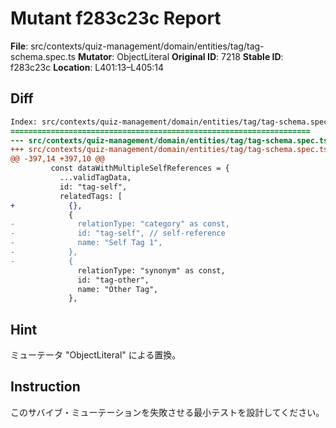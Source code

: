 # Mutant f283c23c Report

**File**: src/contexts/quiz-management/domain/entities/tag/tag-schema.spec.ts
**Mutator**: ObjectLiteral
**Original ID**: 7218
**Stable ID**: f283c23c
**Location**: L401:13–L405:14

## Diff

```diff
Index: src/contexts/quiz-management/domain/entities/tag/tag-schema.spec.ts
===================================================================
--- src/contexts/quiz-management/domain/entities/tag/tag-schema.spec.ts	original
+++ src/contexts/quiz-management/domain/entities/tag/tag-schema.spec.ts	mutated #7218
@@ -397,14 +397,10 @@
         const dataWithMultipleSelfReferences = {
           ...validTagData,
           id: "tag-self",
           relatedTags: [
+            {},
             {
-              relationType: "category" as const,
-              id: "tag-self", // self-reference
-              name: "Self Tag 1",
-            },
-            {
               relationType: "synonym" as const,
               id: "tag-other",
               name: "Other Tag",
             },
```

## Hint

ミューテータ "ObjectLiteral" による置換。

## Instruction

このサバイブ・ミューテーションを失敗させる最小テストを設計してください。
